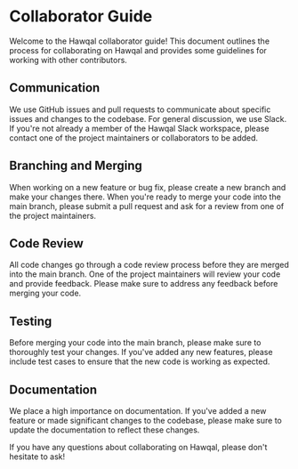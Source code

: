# Collaborator Guide

Welcome to the Hawqal collaborator guide! This document outlines the process for collaborating on Hawqal and provides some guidelines for working with other contributors.

## Communication

We use GitHub issues and pull requests to communicate about specific issues and changes to the codebase. For general discussion, we use Slack. If you're not already a member of the Hawqal Slack workspace, please contact one of the project maintainers or collaborators to be added.

## Branching and Merging

When working on a new feature or bug fix, please create a new branch and make your changes there. When you're ready to merge your code into the main branch, please submit a pull request and ask for a review from one of the project maintainers.

## Code Review

All code changes go through a code review process before they are merged into the main branch. One of the project maintainers will review your code and provide feedback. Please make sure to address any feedback before merging your code.

## Testing

Before merging your code into the main branch, please make sure to thoroughly test your changes. If you've added any new features, please include test cases to ensure that the new code is working as expected.

## Documentation

We place a high importance on documentation. If you've added a new feature or made significant changes to the codebase, please make sure to update the documentation to reflect these changes.

If you have any questions about collaborating on Hawqal, please don't hesitate to ask!
